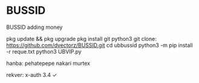 # BUSSID
BUSSID adding money

pkg update && pkg upgrade
pkg install git python3
git clone: https://github.com/dvectorz/BUSSID.git
cd ubbussid
python3 -m pip install -r reque.txt
python3 UBVIP.py

hanba:
pehatepepe nakari
murtex

rekver:
x-auth 3.4 ✓
